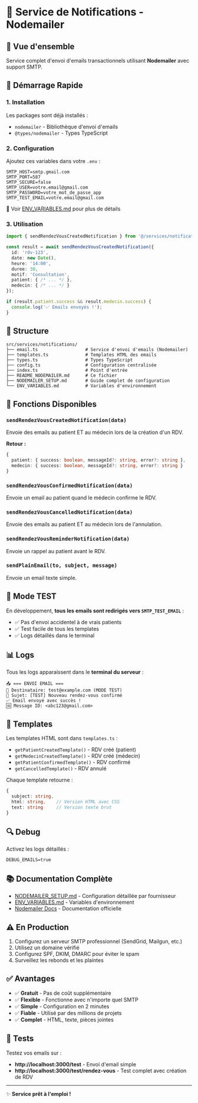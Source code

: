 # 📧 Service de Notifications - Nodemailer

## 🎯 Vue d'ensemble

Service complet d'envoi d'emails transactionnels utilisant **Nodemailer** avec support SMTP.

## 🚀 Démarrage Rapide

### 1. Installation

Les packages sont déjà installés :
- `nodemailer` - Bibliothèque d'envoi d'emails
- `@types/nodemailer` - Types TypeScript

### 2. Configuration

Ajoutez ces variables dans votre `.env` :

```env
SMTP_HOST=smtp.gmail.com
SMTP_PORT=587
SMTP_SECURE=false
SMTP_USER=votre.email@gmail.com
SMTP_PASSWORD=votre_mot_de_passe_app
SMTP_TEST_EMAIL=votre.email@gmail.com
```

📖 Voir [ENV_VARIABLES.md](./ENV_VARIABLES.md) pour plus de détails

### 3. Utilisation

```typescript
import { sendRendezVousCreatedNotification } from '@/services/notifications';

const result = await sendRendezVousCreatedNotification({
  id: 'rdv-123',
  date: new Date(),
  heure: '14:00',
  duree: 30,
  motif: 'Consultation',
  patient: { /* ... */ },
  medecin: { /* ... */ }
});

if (result.patient.success && result.medecin.success) {
  console.log('✅ Emails envoyés !');
}
```

## 📁 Structure

```
src/services/notifications/
├── email.ts                  # Service d'envoi d'emails (Nodemailer)
├── templates.ts              # Templates HTML des emails
├── types.ts                  # Types TypeScript
├── config.ts                 # Configuration centralisée
├── index.ts                  # Point d'entrée
├── README_NODEMAILER.md      # Ce fichier
├── NODEMAILER_SETUP.md       # Guide complet de configuration
└── ENV_VARIABLES.md          # Variables d'environnement
```

## 🔧 Fonctions Disponibles

### `sendRendezVousCreatedNotification(data)`
Envoie des emails au patient ET au médecin lors de la création d'un RDV.

**Retour :**
```typescript
{
  patient: { success: boolean, messageId?: string, error?: string },
  medecin: { success: boolean, messageId?: string, error?: string }
}
```

### `sendRendezVousConfirmedNotification(data)`
Envoie un email au patient quand le médecin confirme le RDV.

### `sendRendezVousCancelledNotification(data)`
Envoie des emails au patient ET au médecin lors de l'annulation.

### `sendRendezVousReminderNotification(data)`
Envoie un rappel au patient avant le RDV.

### `sendPlainEmail(to, subject, message)`
Envoie un email texte simple.

## 🧪 Mode TEST

En développement, **tous les emails sont redirigés vers `SMTP_TEST_EMAIL`** :

- ✅ Pas d'envoi accidentel à de vrais patients
- ✅ Test facile de tous les templates
- ✅ Logs détaillés dans le terminal

## 📊 Logs

Tous les logs apparaissent dans le **terminal du serveur** :

```
📤 === ENVOI EMAIL ===
📧 Destinataire: test@example.com (MODE TEST)
📝 Sujet: [TEST] Nouveau rendez-vous confirmé
✅ Email envoyé avec succès !
🆔 Message ID: <abc123@gmail.com>
```

## 🎨 Templates

Les templates HTML sont dans `templates.ts` :

- `getPatientCreatedTemplate()` - RDV créé (patient)
- `getMedecinCreatedTemplate()` - RDV créé (médecin)
- `getPatientConfirmedTemplate()` - RDV confirmé
- `getCancelledTemplate()` - RDV annulé

Chaque template retourne :
```typescript
{
  subject: string,
  html: string,    // Version HTML avec CSS
  text: string     // Version texte brut
}
```

## 🔍 Debug

Activez les logs détaillés :

```env
DEBUG_EMAILS=true
```

## 📚 Documentation Complète

- [NODEMAILER_SETUP.md](./NODEMAILER_SETUP.md) - Configuration détaillée par fournisseur
- [ENV_VARIABLES.md](./ENV_VARIABLES.md) - Variables d'environnement
- [Nodemailer Docs](https://nodemailer.com/) - Documentation officielle

## ⚠️ En Production

1. Configurez un serveur SMTP professionnel (SendGrid, Mailgun, etc.)
2. Utilisez un domaine vérifié
3. Configurez SPF, DKIM, DMARC pour éviter le spam
4. Surveillez les rebonds et les plaintes

## ✅ Avantages

- ✅ **Gratuit** - Pas de coût supplémentaire
- ✅ **Flexible** - Fonctionne avec n'importe quel SMTP
- ✅ **Simple** - Configuration en 2 minutes
- ✅ **Fiable** - Utilisé par des millions de projets
- ✅ **Complet** - HTML, texte, pièces jointes

## 🎯 Tests

Testez vos emails sur :

- **http://localhost:3000/test** - Envoi d'email simple
- **http://localhost:3000/test/rendez-vous** - Test complet avec création de RDV

---

✨ **Service prêt à l'emploi !**

